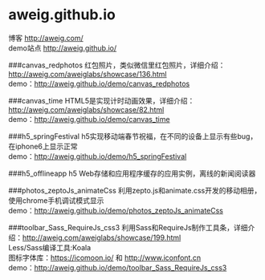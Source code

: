 # aweig.github.io
博客 http://aweig.com/  
demo站点 http://aweig.github.io/

###canvas_redphotos
红包照片，类似微信里红包照片，详细介绍：http://aweig.com/aweiglabs/showcase/136.html  
demo：http://aweig.github.io/demo/canvas_redphotos

###canvas_time
HTML5是实现计时动画效果，详细介绍：http://aweig.com/aweiglabs/showcase/82.html  
demo：http://aweig.github.io/demo/canvas_time

###h5_springFestival
h5实现移动端春节祝福，在不同的设备上显示有些bug，在iphone6上显示正常  
demo：http://aweig.github.io/demo/h5_springFestival

###h5_offlineapp
h5 Web存储和应用程序缓存的应用实例，离线的新闻阅读器

###photos_zeptoJs_animateCss
利用zepto.js和animate.css开发的移动相册，使用chrome手机调试模式显示    
demo：http://aweig.github.io/demo/photos_zeptoJs_animateCss

###toolbar_Sass_RequireJs_css3
利用Sass和RequireJs制作工具条，详细介绍：http://aweig.com/aweiglabs/showcase/199.html  
Less/Sass编译工具:Koala  
图标字体库：https://icomoon.io/ 和 http://www.iconfont.cn  
demo：http://aweig.github.io/demo/toolbar_Sass_RequireJs_css3
